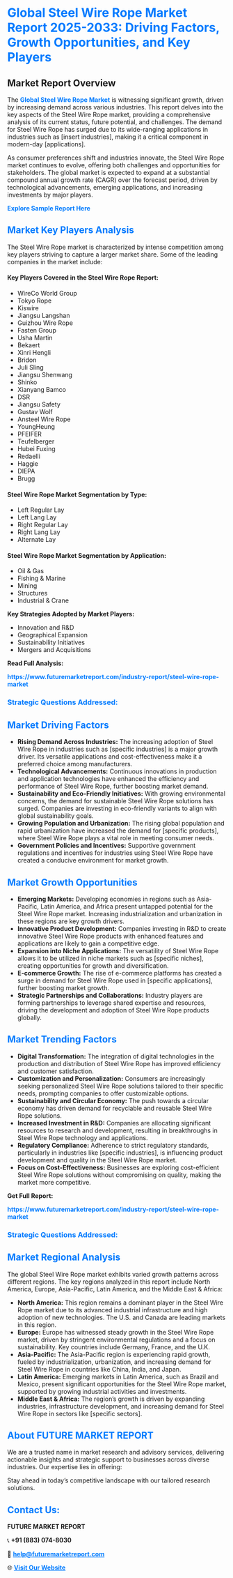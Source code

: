 <h1 style="color: #007BFF;">Global Steel Wire Rope Market Report 2025-2033: Driving Factors, Growth Opportunities, and Key Players</h1>

<section id="overview">
<h2>Market Report Overview</h2>
<p>The <a href="https://www.futuremarketreport.com/industry-report/steel-wire-rope-market" style="color: #007BFF; text-decoration: none;"><strong>Global Steel Wire Rope Market</strong></a> is witnessing significant growth, driven by increasing demand across various industries. This report delves into the key aspects of the Steel Wire Rope market, providing a comprehensive analysis of its current status, future potential, and challenges. The demand for Steel Wire Rope has surged due to its wide-ranging applications in industries such as [insert industries], making it a critical component in modern-day [applications].</p>
<p>As consumer preferences shift and industries innovate, the Steel Wire Rope market continues to evolve, offering both challenges and opportunities for stakeholders. The global market is expected to expand at a substantial compound annual growth rate (CAGR) over the forecast period, driven by technological advancements, emerging applications, and increasing investments by major players.</p>
</section>

<section id="overview">
<p><a href="https://www.futuremarketreport.com/request-sample/reportId=107607" style="color: #007BFF; text-decoration: none;"><strong>Explore Sample Report Here</strong></a></p>
</section>

<section id="key-players">
<h2 style="color: #007BFF;">Market Key Players Analysis</h2>
<p>The Steel Wire Rope market is characterized by intense competition among key players striving to capture a larger market share. Some of the leading companies in the market include:</p>
<h4>Key Players Covered in the Steel Wire Rope Report:</h4>
<ul><li>WireCo World Group</li><li>Tokyo Rope</li><li>Kiswire</li><li>Jiangsu Langshan</li><li>Guizhou Wire Rope</li><li>Fasten Group</li><li>Usha Martin</li><li>Bekaert</li><li>Xinri Hengli</li><li>Bridon</li><li>Juli Sling</li><li>Jiangsu Shenwang</li><li>Shinko</li><li>Xianyang Bamco</li><li>DSR</li><li>Jiangsu Safety</li><li>Gustav Wolf</li><li>Ansteel Wire Rope</li><li>YoungHeung</li><li>PFEIFER</li><li>Teufelberger</li><li>Hubei Fuxing</li><li>Redaelli</li><li>Haggie</li><li>DIEPA</li><li>Brugg</li></ul>
<h4>Steel Wire Rope Market Segmentation by Type:</h4>
<ul><li>Left Regular Lay</li><li>Left Lang Lay</li><li>Right Regular Lay</li><li>Right Lang Lay</li><li>Alternate Lay</li></ul>

<h4>Steel Wire Rope Market Segmentation by Application:</h4>
<ul><li>Oil &amp; Gas</li><li>Fishing &amp; Marine</li><li>Mining</li><li>Structures</li><li>Industrial &amp; Crane</li></ul>
<p><strong>Key Strategies Adopted by Market Players:</strong></p>
<ul>
<li>Innovation and R&D</li>
<li>Geographical Expansion</li>
<li>Sustainability Initiatives</li>
<li>Mergers and Acquisitions</li>
</ul>
</section>

<section>
<p><strong>Read Full Analysis: </strong></p><a href="https://www.futuremarketreport.com/industry-report/steel-wire-rope-market" style="color: #007BFF; text-decoration: none;"><strong>https://www.futuremarketreport.com/industry-report/steel-wire-rope-market</strong></a>
<h3 style="color: #007BFF;">Strategic Questions Addressed:</h3>
</section>

<section id="driving-factors">
<h2 style="color: #007BFF;">Market Driving Factors</h2>
<ul>
<li><strong>Rising Demand Across Industries:</strong> The increasing adoption of Steel Wire Rope in industries such as [specific industries] is a major growth driver. Its versatile applications and cost-effectiveness make it a preferred choice among manufacturers.</li>
<li><strong>Technological Advancements:</strong> Continuous innovations in production and application technologies have enhanced the efficiency and performance of Steel Wire Rope, further boosting market demand.</li>
<li><strong>Sustainability and Eco-Friendly Initiatives:</strong> With growing environmental concerns, the demand for sustainable Steel Wire Rope solutions has surged. Companies are investing in eco-friendly variants to align with global sustainability goals.</li>
<li><strong>Growing Population and Urbanization:</strong> The rising global population and rapid urbanization have increased the demand for [specific products], where Steel Wire Rope plays a vital role in meeting consumer needs.</li>
<li><strong>Government Policies and Incentives:</strong> Supportive government regulations and incentives for industries using Steel Wire Rope have created a conducive environment for market growth.</li>
</ul>
</section>

<section id="growth-opportunities">
<h2 style="color: #007BFF;">Market Growth Opportunities</h2>
<ul>
<li><strong>Emerging Markets:</strong> Developing economies in regions such as Asia-Pacific, Latin America, and Africa present untapped potential for the Steel Wire Rope market. Increasing industrialization and urbanization in these regions are key growth drivers.</li>
<li><strong>Innovative Product Development:</strong> Companies investing in R&D to create innovative Steel Wire Rope products with enhanced features and applications are likely to gain a competitive edge.</li>
<li><strong>Expansion into Niche Applications:</strong> The versatility of Steel Wire Rope allows it to be utilized in niche markets such as [specific niches], creating opportunities for growth and diversification.</li>
<li><strong>E-commerce Growth:</strong> The rise of e-commerce platforms has created a surge in demand for Steel Wire Rope used in [specific applications], further boosting market growth.</li>
<li><strong>Strategic Partnerships and Collaborations:</strong> Industry players are forming partnerships to leverage shared expertise and resources, driving the development and adoption of Steel Wire Rope products globally.</li>
</ul>
</section>

<section id="trending-factors">
<h2 style="color: #007BFF;">Market Trending Factors</h2>
<ul>
<li><strong>Digital Transformation:</strong> The integration of digital technologies in the production and distribution of Steel Wire Rope has improved efficiency and customer satisfaction.</li>
<li><strong>Customization and Personalization:</strong> Consumers are increasingly seeking personalized Steel Wire Rope solutions tailored to their specific needs, prompting companies to offer customizable options.</li>
<li><strong>Sustainability and Circular Economy:</strong> The push towards a circular economy has driven demand for recyclable and reusable Steel Wire Rope solutions.</li>
<li><strong>Increased Investment in R&D:</strong> Companies are allocating significant resources to research and development, resulting in breakthroughs in Steel Wire Rope technology and applications.</li>
<li><strong>Regulatory Compliance:</strong> Adherence to strict regulatory standards, particularly in industries like [specific industries], is influencing product development and quality in the Steel Wire Rope market.</li>
<li><strong>Focus on Cost-Effectiveness:</strong> Businesses are exploring cost-efficient Steel Wire Rope solutions without compromising on quality, making the market more competitive.</li>
</ul>
</section>

<section>
<p><strong>Get Full Report: </strong></p><a href="https://www.futuremarketreport.com/industry-report/steel-wire-rope-market" style="color: #007BFF; text-decoration: none;"><strong>https://www.futuremarketreport.com/industry-report/steel-wire-rope-market</strong></a>
<h3 style="color: #007BFF;">Strategic Questions Addressed:</h3>
</section>


<section id="regional-analysis">
<h2 style="color: #007BFF;">Market Regional Analysis</h2>
<p>The global Steel Wire Rope market exhibits varied growth patterns across different regions. The key regions analyzed in this report include North America, Europe, Asia-Pacific, Latin America, and the Middle East & Africa:</p>
<ul>
<li><strong>North America:</strong> This region remains a dominant player in the Steel Wire Rope market due to its advanced industrial infrastructure and high adoption of new technologies. The U.S. and Canada are leading markets in this region.</li>
<li><strong>Europe:</strong> Europe has witnessed steady growth in the Steel Wire Rope market, driven by stringent environmental regulations and a focus on sustainability. Key countries include Germany, France, and the U.K.</li>
<li><strong>Asia-Pacific:</strong> The Asia-Pacific region is experiencing rapid growth, fueled by industrialization, urbanization, and increasing demand for Steel Wire Rope in countries like China, India, and Japan.</li>
<li><strong>Latin America:</strong> Emerging markets in Latin America, such as Brazil and Mexico, present significant opportunities for the Steel Wire Rope market, supported by growing industrial activities and investments.</li>
<li><strong>Middle East & Africa:</strong> The region’s growth is driven by expanding industries, infrastructure development, and increasing demand for Steel Wire Rope in sectors like [specific sectors].</li>
</ul>
</section>

<footer>
<h2 style="color: #007BFF;">About FUTURE MARKET REPORT</h2>
<p>We are a trusted name in market research and advisory services, delivering actionable insights and strategic support to businesses across diverse industries. Our expertise lies in offering:</p>

<p>Stay ahead in today’s competitive landscape with our tailored research solutions.</p>

<h2 style="color: #007BFF;">Contact Us:</h2>
<p><strong>FUTURE MARKET REPORT</strong></p>
<p>📞 <strong>+91 (883) 074-8030</strong></p>
<p>📧 <strong><a href="mailto:help@futuremarketreport.com" style="color: #007BFF;">help@futuremarketreport.com</a></strong></p>
<p>🌐 <strong><a href="https://www.futuremarketreport.com/" style="color: #007BFF;">Visit Our Website</a></strong></p>
</footer>